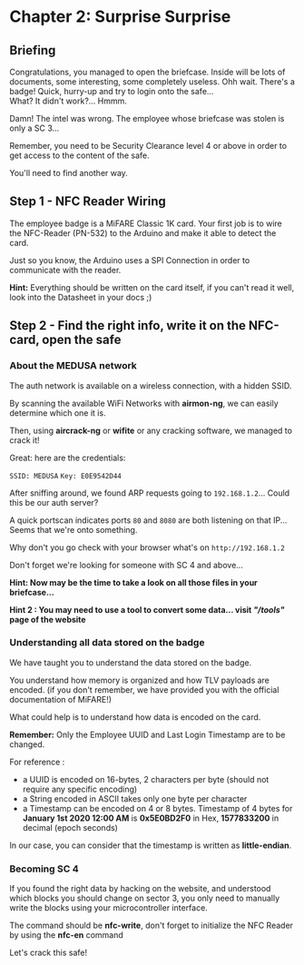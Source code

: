 # Chapter 2: Surprise Surprise

## Briefing

Congratulations, you managed to open the briefcase.
Inside will be lots of documents, some interesting, some completely useless.
Ohh wait. There's a badge! Quick, hurry-up and try to login onto the safe...  
What? It didn't work?... Hmmm.

Damn! The intel was wrong. The employee whose briefcase was stolen is only a SC 3...

Remember, you need to be Security Clearance level 4 or above in order to get access to the content of the safe.

You'll need to find another way.


## Step 1 - NFC Reader Wiring

The employee badge is a MiFARE Classic 1K card. Your first job is to wire the NFC-Reader (PN-532) to the Arduino and make it able to detect the card.

Just so you know, the Arduino uses a SPI Connection in order to communicate with the reader.

**Hint:** Everything should be written on the card itself, if you can't read it well, look into the Datasheet in your docs ;)


## Step 2 - Find the right info, write it on the NFC-card, open the safe

### About the MEDUSA network

The auth network is available on a wireless connection, with a hidden SSID.

By scanning the available WiFi Networks with **airmon-ng**, we can easily determine which one it is.

Then, using **aircrack-ng** or **wifite** or any cracking software, we managed to crack it!

Great: here are the credentials:

`SSID: MEDUSA`
`Key: E0E9542D44`

After sniffing around, we found ARP requests going to `192.168.1.2`... Could this be our auth server?

A quick portscan indicates ports `80` and `8080` are both listening on that IP... Seems that we're onto something.

Why don't you go check with your browser what's on `http://192.168.1.2`

Don't forget we're looking for someone with SC 4 and above...

**Hint: Now may be the time to take a look on all those files in your briefcase...**

**Hint 2 : You may need to use a tool to convert some data... visit _"/tools"_ page of the website**


### Understanding all data stored on the badge

We have taught you to understand the data stored on the badge.

You understand how memory is organized and how TLV payloads are encoded.
(if you don't remember, we have provided you with the official documentation of MiFARE!)

What could help is to understand how data is encoded on the card.

**Remember:** Only the Employee UUID and Last Login Timestamp are to be changed.

For reference :
 * a UUID is encoded on 16-bytes, 2 characters per byte (should not require any specific encoding)
 * a String encoded in ASCII takes only one byte per character
 * a Timestamp can be encoded on 4 or 8 bytes. Timestamp of 4 bytes for **January 1st 2020 12:00 AM** is **0x5E0BD2F0** in Hex, **1577833200** in decimal (epoch seconds)

In our case, you can consider that the timestamp is written as **little-endian**.

### Becoming SC 4

If you found the right data by hacking on the website, and understood which blocks you should change on sector 3, you only need to manually write the blocks using your microcontroller interface.

The command should be **nfc-write**, don't forget to initialize the NFC Reader by using the **nfc-en** command

Let's crack this safe!
